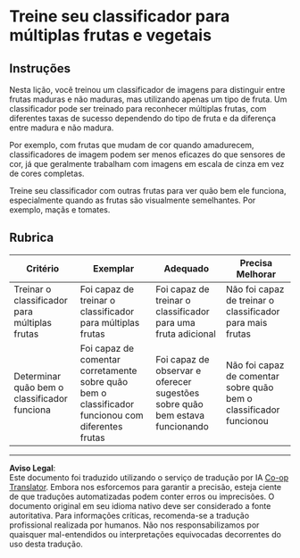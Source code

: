 <!--
CO_OP_TRANSLATOR_METADATA:
{
  "original_hash": "e74eb2fc7cc3b81916b52e957802f182",
  "translation_date": "2025-08-28T02:38:33+00:00",
  "source_file": "4-manufacturing/lessons/1-train-fruit-detector/assignment.md",
  "language_code": "br"
}
-->
# Treine seu classificador para múltiplas frutas e vegetais

## Instruções

Nesta lição, você treinou um classificador de imagens para distinguir entre frutas maduras e não maduras, mas utilizando apenas um tipo de fruta. Um classificador pode ser treinado para reconhecer múltiplas frutas, com diferentes taxas de sucesso dependendo do tipo de fruta e da diferença entre madura e não madura.

Por exemplo, com frutas que mudam de cor quando amadurecem, classificadores de imagem podem ser menos eficazes do que sensores de cor, já que geralmente trabalham com imagens em escala de cinza em vez de cores completas.

Treine seu classificador com outras frutas para ver quão bem ele funciona, especialmente quando as frutas são visualmente semelhantes. Por exemplo, maçãs e tomates.

## Rubrica

| Critério | Exemplar | Adequado | Precisa Melhorar |
| -------- | --------- | -------- | ---------------- |
| Treinar o classificador para múltiplas frutas | Foi capaz de treinar o classificador para múltiplas frutas | Foi capaz de treinar o classificador para uma fruta adicional | Não foi capaz de treinar o classificador para mais frutas |
| Determinar quão bem o classificador funciona | Foi capaz de comentar corretamente sobre quão bem o classificador funcionou com diferentes frutas | Foi capaz de observar e oferecer sugestões sobre quão bem estava funcionando | Não foi capaz de comentar sobre quão bem o classificador funcionou |

---

**Aviso Legal**:  
Este documento foi traduzido utilizando o serviço de tradução por IA [Co-op Translator](https://github.com/Azure/co-op-translator). Embora nos esforcemos para garantir a precisão, esteja ciente de que traduções automatizadas podem conter erros ou imprecisões. O documento original em seu idioma nativo deve ser considerado a fonte autoritativa. Para informações críticas, recomenda-se a tradução profissional realizada por humanos. Não nos responsabilizamos por quaisquer mal-entendidos ou interpretações equivocadas decorrentes do uso desta tradução.